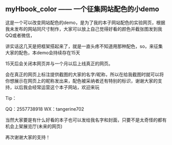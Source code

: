 ## myHbook_color —— 一个征集网站配色的小demo

这是一个可以改变网站配色的demo，是为了我的本子网站配色的实验网页，根据我未发布的网站同尺寸制作，大家可以放上自己觉得好看的颜色并截张图发到我QQ或者微信，

讲实话这几天是把框架搭起来了，就是一直头疼不知道用那种配色，so，来征集大家的配色，本demo会持续存在15天

15天后会关闭本网页并与一个月以后上线真正的网页。

会在真正的网页上标注提供截图的大家的名字/昵称，所以在给我截图时就可以将你想展示在网页上的昵称发出来，配色被采纳者还有特别的标识，谢谢大家的支持，以后我会经常运营这个本子网站，欢迎来玩

Tip：

QQ：2557738918
WX：tangerine702

当然大家要是有什么好看的本子也可以发给我名字和封面，只要不是太奇怪的都有机会上架展览厅(未来的网页)

再次谢谢大家的支持！

